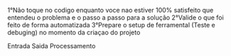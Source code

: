 1°Não toque no codigo enquanto voce nao estiver 100% satisfeito que entendeu o problema e o passo a passo para a solução
2°Valide o que foi feito de forma automatizada
3°Prepare o setup de ferramental (Teste e debuging) no momento da criaçao do projeto

Entrada Saida Processamento 